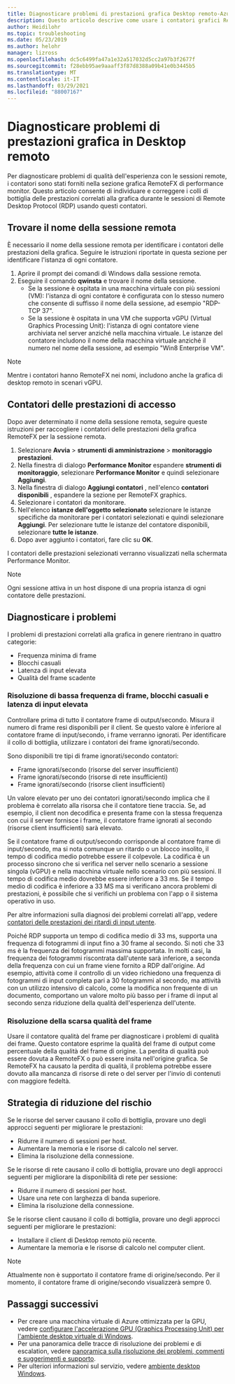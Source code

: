 ```yaml
---
title: Diagnosticare problemi di prestazioni grafica Desktop remoto-Azure
description: Questo articolo descrive come usare i contatori grafici RemoteFX nelle sessioni Remote Desktop Protocol per diagnosticare problemi di prestazioni con la grafica nel desktop virtuale di Windows.
author: Heidilohr
ms.topic: troubleshooting
ms.date: 05/23/2019
ms.author: helohr
manager: lizross
ms.openlocfilehash: dc5c6499fa47a1e32a517032d5cc2a97b3f2677f
ms.sourcegitcommit: f28ebb95ae9aaaff3f87d8388a09b41e0b3445b5
ms.translationtype: MT
ms.contentlocale: it-IT
ms.lasthandoff: 03/29/2021
ms.locfileid: "88007167"
---
```

# <a name="diagnose-graphics-performance-issues-in-remote-desktop"></a>Diagnosticare problemi di prestazioni grafica in Desktop remoto

Per diagnosticare problemi di qualità dell'esperienza con le sessioni remote, i contatori sono stati forniti nella sezione grafica RemoteFX di performance monitor. Questo articolo consente di individuare e correggere i colli di bottiglia delle prestazioni correlati alla grafica durante le sessioni di Remote Desktop Protocol (RDP) usando questi contatori.

## <a name="find-your-remote-session-name"></a>Trovare il nome della sessione remota

È necessario il nome della sessione remota per identificare i contatori delle prestazioni della grafica. Seguire le istruzioni riportate in questa sezione per identificare l'istanza di ogni contatore.

1. Aprire il prompt dei comandi di Windows dalla sessione remota.
2. Eseguire il comando **qwinsta** e trovare il nome della sessione.
    - Se la sessione è ospitata in una macchina virtuale con più sessioni (VM): l'istanza di ogni contatore è configurata con lo stesso numero che consente di suffisso il nome della sessione, ad esempio "RDP-TCP 37".
    - Se la sessione è ospitata in una VM che supporta vGPU (Virtual Graphics Processing Unit): l'istanza di ogni contatore viene archiviata nel server anziché nella macchina virtuale. Le istanze del contatore includono il nome della macchina virtuale anziché il numero nel nome della sessione, ad esempio "Win8 Enterprise VM".

>[!NOTE]
> Mentre i contatori hanno RemoteFX nei nomi, includono anche la grafica di desktop remoto in scenari vGPU.

## <a name="access-performance-counters"></a>Contatori delle prestazioni di accesso

Dopo aver determinato il nome della sessione remota, seguire queste istruzioni per raccogliere i contatori delle prestazioni della grafica RemoteFX per la sessione remota.

1. Selezionare **Avvia**  >  **strumenti di amministrazione**  >  **monitoraggio prestazioni**.
2. Nella finestra di dialogo **Performance Monitor** espandere **strumenti di monitoraggio**, selezionare **Performance Monitor** e quindi selezionare **Aggiungi**.
3. Nella finestra di dialogo **Aggiungi contatori** , nell'elenco **contatori disponibili** , espandere la sezione per RemoteFX graphics.
4. Selezionare i contatori da monitorare.
5. Nell'elenco **istanze dell'oggetto selezionato** selezionare le istanze specifiche da monitorare per i contatori selezionati e quindi selezionare **Aggiungi**. Per selezionare tutte le istanze del contatore disponibili, selezionare **tutte le istanze**.
6. Dopo aver aggiunto i contatori, fare clic su **OK**.

I contatori delle prestazioni selezionati verranno visualizzati nella schermata Performance Monitor.

>[!NOTE]
>Ogni sessione attiva in un host dispone di una propria istanza di ogni contatore delle prestazioni.

## <a name="diagnose-issues"></a>Diagnosticare i problemi

I problemi di prestazioni correlati alla grafica in genere rientrano in quattro categorie:

- Frequenza minima di frame
- Blocchi casuali
- Latenza di input elevata
- Qualità del frame scadente

### <a name="addressing-low-frame-rate-random-stalls-and-high-input-latency"></a>Risoluzione di bassa frequenza di frame, blocchi casuali e latenza di input elevata

Controllare prima di tutto il contatore frame di output/secondo. Misura il numero di frame resi disponibili per il client. Se questo valore è inferiore al contatore frame di input/secondo, i frame verranno ignorati. Per identificare il collo di bottiglia, utilizzare i contatori dei frame ignorati/secondo.

Sono disponibili tre tipi di frame ignorati/secondo contatori:

- Frame ignorati/secondo (risorse del server insufficienti)
- Frame ignorati/secondo (risorse di rete insufficienti)
- Frame ignorati/secondo (risorse client insufficienti)

Un valore elevato per uno dei contatori ignorati/secondo implica che il problema è correlato alla risorsa che il contatore tiene traccia. Se, ad esempio, il client non decodifica e presenta frame con la stessa frequenza con cui il server fornisce i frame, il contatore frame ignorati al secondo (risorse client insufficienti) sarà elevato.

Se il contatore frame di output/secondo corrisponde al contatore frame di input/secondo, ma si nota comunque un ritardo o un blocco insolito, il tempo di codifica medio potrebbe essere il colpevole. La codifica è un processo sincrono che si verifica nel server nello scenario a sessione singola (vGPU) e nella macchina virtuale nello scenario con più sessioni. Il tempo di codifica medio dovrebbe essere inferiore a 33 ms. Se il tempo medio di codifica è inferiore a 33 MS ma si verificano ancora problemi di prestazioni, è possibile che si verifichi un problema con l'app o il sistema operativo in uso.

Per altre informazioni sulla diagnosi dei problemi correlati all'app, vedere [contatori delle prestazioni dei ritardi di input utente](/windows-server/remote/remote-desktop-services/rds-rdsh-performance-counters/).

Poiché RDP supporta un tempo di codifica medio di 33 ms, supporta una frequenza di fotogrammi di input fino a 30 frame al secondo. Si noti che 33 ms è la frequenza dei fotogrammi massima supportata. In molti casi, la frequenza dei fotogrammi riscontrata dall'utente sarà inferiore, a seconda della frequenza con cui un frame viene fornito a RDP dall'origine. Ad esempio, attività come il controllo di un video richiedono una frequenza di fotogrammi di input completa pari a 30 fotogrammi al secondo, ma attività con un utilizzo intensivo di calcolo, come la modifica non frequente di un documento, comportano un valore molto più basso per i frame di input al secondo senza riduzione della qualità dell'esperienza dell'utente.

### <a name="addressing-poor-frame-quality"></a>Risoluzione della scarsa qualità del frame

Usare il contatore qualità del frame per diagnosticare i problemi di qualità dei frame. Questo contatore esprime la qualità del frame di output come percentuale della qualità del frame di origine. La perdita di qualità può essere dovuta a RemoteFX o può essere insita nell'origine grafica. Se RemoteFX ha causato la perdita di qualità, il problema potrebbe essere dovuto alla mancanza di risorse di rete o del server per l'invio di contenuti con maggiore fedeltà.

## <a name="mitigation"></a>Strategia di riduzione del rischio

Se le risorse del server causano il collo di bottiglia, provare uno degli approcci seguenti per migliorare le prestazioni:

- Ridurre il numero di sessioni per host.
- Aumentare la memoria e le risorse di calcolo nel server.
- Elimina la risoluzione della connessione.

Se le risorse di rete causano il collo di bottiglia, provare uno degli approcci seguenti per migliorare la disponibilità di rete per sessione:

- Ridurre il numero di sessioni per host.
- Usare una rete con larghezza di banda superiore.
- Elimina la risoluzione della connessione.

Se le risorse client causano il collo di bottiglia, provare uno degli approcci seguenti per migliorare le prestazioni:

- Installare il client di Desktop remoto più recente.
- Aumentare la memoria e le risorse di calcolo nel computer client.

> [!NOTE]
> Attualmente non è supportato il contatore frame di origine/secondo. Per il momento, il contatore frame di origine/secondo visualizzerà sempre 0.

## <a name="next-steps"></a>Passaggi successivi

- Per creare una macchina virtuale di Azure ottimizzata per la GPU, vedere [configurare l'accelerazione GPU (Graphics Processing Unit) per l'ambiente desktop virtuale di Windows](configure-vm-gpu.md).
- Per una panoramica delle tracce di risoluzione dei problemi e di escalation, vedere [panoramica sulla risoluzione dei problemi, commenti e suggerimenti e supporto](troubleshoot-set-up-overview.md).
- Per ulteriori informazioni sul servizio, vedere [ambiente desktop Windows](environment-setup.md).
